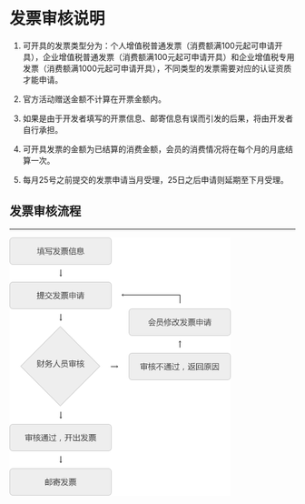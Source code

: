 # 发票审核说明

1. 可开具的发票类型分为：个人增值税普通发票（消费额满100元起可申请开具），企业增值税普通发票（消费额满100元起可申请开具）和企业增值税专用发票（消费额满1000元起可申请开具），不同类型的发票需要对应的认证资质才能申请。

2.  官方活动赠送金额不计算在开票金额内。

3.  如果是由于开发者填写的开票信息、邮寄信息有误而引发的后果，将由开发者自行承担。

4.  可开具发票的金额为已结算的消费金额，会员的消费情况将在每个月的月底结算一次。

5.  每月25号之前提交的发票申请当月受理，25日之后申请则延期至下月受理。

## 发票审核流程
------------

![](./fapiao/1.png)
